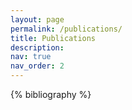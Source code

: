 ```yaml
---
layout: page
permalink: /publications/
title: Publications
description:  
nav: true
nav_order: 2
---
```


<!-- _pages/publications.md -->
<div class="publications">

{% bibliography %}

</div>
